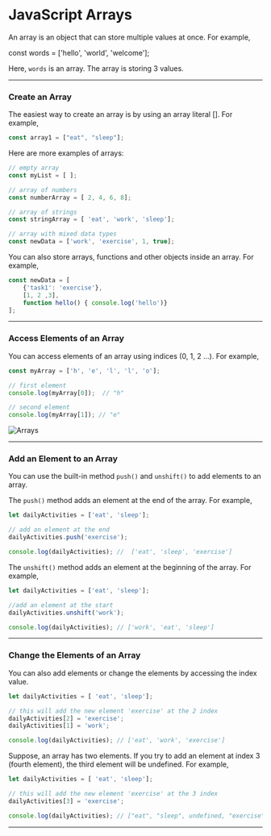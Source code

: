 # JavaScript Arrays
An array is an object that can store multiple values at once. For example,

const words = ['hello', 'world', 'welcome'];

Here, ```words``` is an array. The array is storing 3 values.

***

### Create an Array
The easiest way to create an array is by using an array literal []. For example,

```js
const array1 = ["eat", "sleep"];
```

Here are more examples of arrays:

```js
// empty array
const myList = [ ];

// array of numbers
const numberArray = [ 2, 4, 6, 8];

// array of strings
const stringArray = [ 'eat', 'work', 'sleep'];

// array with mixed data types
const newData = ['work', 'exercise', 1, true];
```

You can also store arrays, functions and other objects inside an array. For example,

```js
const newData = [
    {'task1': 'exercise'},
    [1, 2 ,3],
    function hello() { console.log('hello')}
];
```

***

### Access Elements of an Array
You can access elements of an array using indices (0, 1, 2 …). For example,

```js
const myArray = ['h', 'e', 'l', 'l', 'o'];

// first element
console.log(myArray[0]);  // "h"

// second element
console.log(myArray[1]); // "e"
```

![Arrays][arrays]

[arrays]:https://cdn.programiz.com/sites/tutorial2program/files/javascript-array-indexing.png

***

### Add an Element to an Array
You can use the built-in method ```push()``` and ```unshift()``` to add elements to an array.

The ```push()``` method adds an element at the end of the array. For example,

```js
let dailyActivities = ['eat', 'sleep'];

// add an element at the end
dailyActivities.push('exercise');

console.log(dailyActivities); //  ['eat', 'sleep', 'exercise']
```

The ```unshift()``` method adds an element at the beginning of the array. For example,

```js
let dailyActivities = ['eat', 'sleep'];

//add an element at the start
dailyActivities.unshift('work'); 

console.log(dailyActivities); // ['work', 'eat', 'sleep']
```

***

### Change the Elements of an Array
You can also add elements or change the elements by accessing the index value.

```js
let dailyActivities = [ 'eat', 'sleep'];

// this will add the new element 'exercise' at the 2 index
dailyActivities[2] = 'exercise';
dailyActivities[1] = 'work';

console.log(dailyActivities); // ['eat', 'work', 'exercise']
```

Suppose, an array has two elements. If you try to add an element at index 3 (fourth element), the third element will be undefined. For example,

```js
let dailyActivities = [ 'eat', 'sleep'];

// this will add the new element 'exercise' at the 3 index
dailyActivities[3] = 'exercise';

console.log(dailyActivities); // ["eat", "sleep", undefined, "exercise"]
```

***
